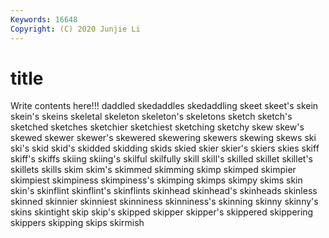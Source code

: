 ```yaml
---
Keywords: 16648
Copyright: (C) 2020 Junjie Li
---
```


# title

Write contents here!!!
daddled 
skedaddles 
skedaddling 
skeet 
skeet's 
skein 
skein's 
skeins 
skeletal 
skeleton
skeleton's 
skeletons 
sketch 
sketch's 
sketched 
sketches 
sketchier 
sketchiest 
sketching 
sketchy
skew 
skew's 
skewed 
skewer 
skewer's 
skewered 
skewering 
skewers 
skewing 
skews
ski 
ski's 
skid 
skid's 
skidded 
skidding 
skids 
skied 
skier 
skier's
skiers 
skies 
skiff 
skiff's 
skiffs 
skiing 
skiing's 
skilful 
skilfully 
skill
skill's 
skilled 
skillet 
skillet's 
skillets 
skills 
skim 
skim's 
skimmed 
skimming
skimp 
skimped 
skimpier 
skimpiest 
skimpiness 
skimpiness's 
skimping 
skimps 
skimpy 
skims
skin 
skin's 
skinflint 
skinflint's 
skinflints 
skinhead 
skinhead's 
skinheads 
skinless 
skinned
skinnier 
skinniest 
skinniness 
skinniness's 
skinning 
skinny 
skinny's 
skins 
skintight 
skip
skip's 
skipped 
skipper 
skipper's 
skippered 
skippering 
skippers 
skipping 
skips 
skirmish
